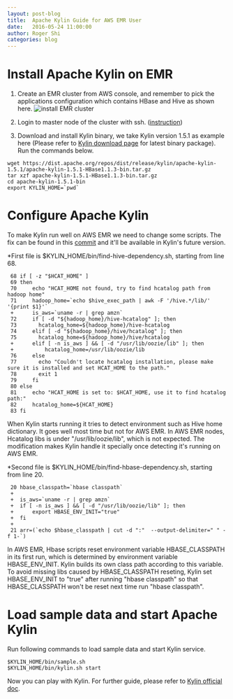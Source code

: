 ```yaml
---
layout: post-blog
title: 	Apache Kylin Guide for AWS EMR User
date:   2016-05-24 11:00:00
author: Roger Shi
categories: blog
---
```


# Install Apache Kylin on EMR #
1. Create an EMR cluster from AWS console, and remember to pick the applications configuration which contains HBase and Hive as shown here. 
![install EMR cluster](/images/blog/aws_emr_console.png "Applications configuration when creating EMR cluster")

2. Login to master node of the cluster with ssh. ([instruction](http://docs.aws.amazon.com/ElasticMapReduce/latest/DeveloperGuide/emr-connect-master-node-ssh.html))

3. Download and install Kylin binary, we take Kylin version 1.5.1 as example here (Please refer to [Kylin download page](http://kylin.apache.org/download/) for latest binary package). Run the commands below.

```
wget https://dist.apache.org/repos/dist/release/kylin/apache-kylin-1.5.1/apache-kylin-1.5.1-HBase1.1.3-bin.tar.gz
tar xzf apache-kylin-1.5.1-HBase1.1.3-bin.tar.gz
cd apache-kylin-1.5.1-bin
export KYLIN_HOME=`pwd`
```

# Configure Apache Kylin 

To make Kylin run well on AWS EMR we need to change some scripts. The fix can be found in this [commit](https://github.com/apache/kylin/commit/dc08186d570e16b37d9ddaab80aba28801cdb3d0) and it'll be available in Kylin's future version.

*First file is $KYLIN_HOME/bin/find-hive-dependency.sh, starting from line 68.

```
 68 if [ -z "$HCAT_HOME" ]
 69 then
 70     echo "HCAT_HOME not found, try to find hcatalog path from hadoop home"
 71     hadoop_home=`echo $hive_exec_path | awk -F '/hive.*/lib/' '{print $1}'`
 +		is_aws=`uname -r | grep amzn`
 72     if [ -d "${hadoop_home}/hive-hcatalog" ]; then
 73       hcatalog_home=${hadoop_home}/hive-hcatalog
 74     elif [ -d "${hadoop_home}/hive/hcatalog" ]; then
 75       hcatalog_home=${hadoop_home}/hive/hcatalog
 +    	elif [ -n is_aws ] && [ -d "/usr/lib/oozie/lib" ]; then
 +      	hcatalog_home=/usr/lib/oozie/lib
 76     else
 77       echo "Couldn't locate hcatalog installation, please make sure it is installed and set HCAT_HOME to the path."
 78       exit 1
 79     fi
 80 else
 81     echo "HCAT_HOME is set to: $HCAT_HOME, use it to find hcatalog path:"
 82     hcatalog_home=${HCAT_HOME}
 83 fi
```

When Kylin starts running it tries to detect environment such as Hive home dictionary. It goes well most time but not for AWS EMR. In AWS EMR nodes, Hcatalog libs is under "/usr/lib/oozie/lib", which is not expected. The modification makes Kylin handle it specially once detecting it's running on AWS EMR.

*Second file is $KYLIN_HOME/bin/find-hbase-dependency.sh, starting from line 20.

```
 20 hbase_classpath=`hbase classpath`
 +
 +	is_aws=`uname -r | grep amzn`
 +	if [ -n is_aws ] && [ -d "/usr/lib/oozie/lib" ]; then
 +    	export HBASE_ENV_INIT="true"
 +	fi
 +
 21 arr=(`echo $hbase_classpath | cut -d ":"  --output-delimiter=" " -f 1-`)
```

In AWS EMR, Hbase scripts reset environment variable HBASE_CLASSPATH in its first run, which is determined by environment variable HBASE_ENV_INIT. Kylin builds its own class path according to this variable. To avoid missing libs caused by HBASE_CLASSPATH reseting, Kylin set HBASE_ENV_INIT to "true" after running "hbase classpath" so that HBASE_CLASSPATH won't be reset next time run "hbase classpath".

# Load sample data and start Apache Kylin

Run following commands to load sample data and start Kylin service.

```
$KYLIN_HOME/bin/sample.sh
$KYLIN_HOME/bin/kylin.sh start
```

Now you can play with Kylin. For further guide, please refer to [Kylin official doc](http://kylin.apache.org/docs15/).